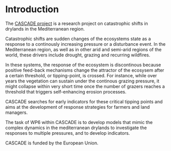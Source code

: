 # Introduction

The [CASCADE project](http://www.cascade-project.eu/) is a research project on catastrophic shifts in drylands in the Mediterranean region. 

Catastrophic shifts are sudden changes of the ecosystems state as a response to a continously increasing pressure or a disturbance event. In the Mediterranean region, as well as in other arid and semi-arid regions of the world, these drivers include drought, grazing and recurring wildfires. 

In these systems, the response of the ecosystem is discontinous because positive feed-back mechanisms change the attractor of the ecosysem after a certain threshold, or tipping-point, is crossed. For instance, while over years the vegetation can sustain under the continous grazing pressure, it might collapse within very short time once the number of grazers reaches a threshold that triggers self-enhancing erosion processes. 

CASCADE searches for early indicators for these critical tipping points and aims at the development of response strategies for farmers and land managers. 

The task of WP6 within CASCADE is to develop models that mimic the complex dynamics in the mediterranean drylands to investigate the responses to multiple pressures, and to develop indicators. 

CASCADE is funded by the European Union. 

